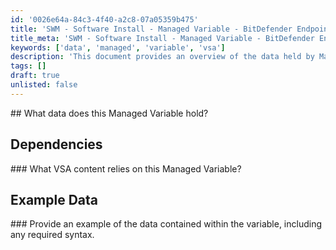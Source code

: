 ```yaml
---
id: '0026e64a-84c3-4f40-a2c8-07a05359b475'
title: 'SWM - Software Install - Managed Variable - BitDefender Endpoint Security Install'
title_meta: 'SWM - Software Install - Managed Variable - BitDefender Endpoint Security Install'
keywords: ['data', 'managed', 'variable', 'vsa']
description: 'This document provides an overview of the data held by Managed Variables in Kaseya VSA, including dependencies on other content and examples of the data format and syntax used.'
tags: []
draft: true
unlisted: false
---
```


<div class='text-section scrollable'>
## What data does this Managed Variable hold?

</div>

## Dependencies

<div class='text-section scrollable'>
### What VSA content relies on this Managed Variable?

</div>

## Example Data

<div class='text-section scrollable'>
### Provide an example of the data contained within the variable, including any required syntax.

</div>




